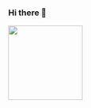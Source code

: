 ### Hi there 👋

<!--
**aline-tg/aline-tg** is a ✨ _special_ ✨ repository because its `README.md` (this file) appears on your GitHub profile.

Here are some ideas to get you started:

- 🔭 I’m currently working on ...
- 🌱 I’m currently learning ...
- 👯 I’m looking to collaborate on ...
- 🤔 I’m looking for help with ...
- 💬 Ask me about ...
- 📫 How to reach me: ...
- 😄 Pronouns: ...
- ⚡ Fun fact: ...
-->


<img height="150em" src="https://github-readme-stats.vercel.app/api/top-langs/?username=crismassaneiro&layout=compact&langs_count=7&theme=merko"/>
